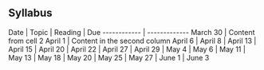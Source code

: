 ## Syllabus


Date | Topic | Reading | Due
------------ | -------------
March 30 | Content from cell 2
April 1 | Content in the second column
April 6 |
April 8 |
April 13 |
April 15 |
April 20 |
April 22 |
April 27 |
April 29 |
May 4 |
May 6 |
May 11 |
May 13 |
May 18 |
May 20 |
May 25 |
May 27 |
June 1 |
June 3
